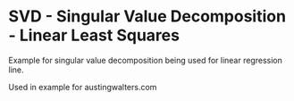 SVD - Singular Value Decomposition - Linear Least Squares
==================================

Example for singular value decomposition being used for linear regression line.

Used in example for austingwalters.com